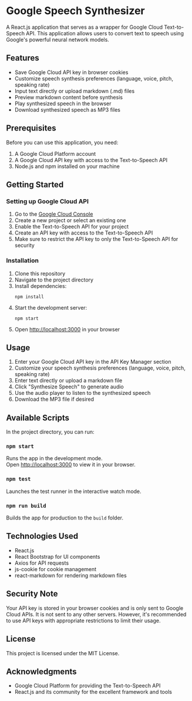 # Google Speech Synthesizer

A React.js application that serves as a wrapper for Google Cloud Text-to-Speech API. This application allows users to convert text to speech using Google's powerful neural network models.

## Features

- Save Google Cloud API key in browser cookies
- Customize speech synthesis preferences (language, voice, pitch, speaking rate)
- Input text directly or upload markdown (.md) files
- Preview markdown content before synthesis
- Play synthesized speech in the browser
- Download synthesized speech as MP3 files


## Prerequisites

Before you can use this application, you need:

1. A Google Cloud Platform account
2. A Google Cloud API key with access to the Text-to-Speech API
3. Node.js and npm installed on your machine

## Getting Started

### Setting up Google Cloud API

1. Go to the [Google Cloud Console](https://console.cloud.google.com/)
2. Create a new project or select an existing one
3. Enable the Text-to-Speech API for your project
4. Create an API key with access to the Text-to-Speech API
5. Make sure to restrict the API key to only the Text-to-Speech API for security

### Installation

1. Clone this repository
2. Navigate to the project directory
3. Install dependencies:
   ```
   npm install
   ```
4. Start the development server:
   ```
   npm start
   ```
5. Open [http://localhost:3000](http://localhost:3000) in your browser

## Usage

1. Enter your Google Cloud API key in the API Key Manager section
2. Customize your speech synthesis preferences (language, voice, pitch, speaking rate)
3. Enter text directly or upload a markdown file
4. Click "Synthesize Speech" to generate audio
5. Use the audio player to listen to the synthesized speech
6. Download the MP3 file if desired

## Available Scripts

In the project directory, you can run:

### `npm start`

Runs the app in the development mode.\
Open [http://localhost:3000](http://localhost:3000) to view it in your browser.

### `npm test`

Launches the test runner in the interactive watch mode.

### `npm run build`

Builds the app for production to the `build` folder.

## Technologies Used

- React.js
- React Bootstrap for UI components
- Axios for API requests
- js-cookie for cookie management
- react-markdown for rendering markdown files

## Security Note

Your API key is stored in your browser cookies and is only sent to Google Cloud APIs. It is not sent to any other servers. However, it's recommended to use API keys with appropriate restrictions to limit their usage.

## License

This project is licensed under the MIT License.

## Acknowledgments

- Google Cloud Platform for providing the Text-to-Speech API
- React.js and its community for the excellent framework and tools
